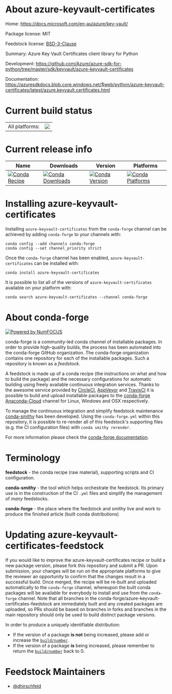About azure-keyvault-certificates
=================================

Home: https://docs.microsoft.com/en-au/azure/key-vault/

Package license: MIT

Feedstock license: [BSD-3-Clause](https://github.com/conda-forge/azure-keyvault-certificates-feedstock/blob/master/LICENSE.txt)

Summary: Azure Key Vault Certificates client library for Python

Development: https://github.com/Azure/azure-sdk-for-python/tree/master/sdk/keyvault/azure-keyvault-certificates

Documentation: https://azuresdkdocs.blob.core.windows.net/$web/python/azure-keyvault-certificates/latest/azure.keyvault.certificates.html

Current build status
====================


<table><tr><td>All platforms:</td>
    <td>
      <a href="https://dev.azure.com/conda-forge/feedstock-builds/_build/latest?definitionId=10808&branchName=master">
        <img src="https://dev.azure.com/conda-forge/feedstock-builds/_apis/build/status/azure-keyvault-certificates-feedstock?branchName=master">
      </a>
    </td>
  </tr>
</table>

Current release info
====================

| Name | Downloads | Version | Platforms |
| --- | --- | --- | --- |
| [![Conda Recipe](https://img.shields.io/badge/recipe-azure--keyvault--certificates-green.svg)](https://anaconda.org/conda-forge/azure-keyvault-certificates) | [![Conda Downloads](https://img.shields.io/conda/dn/conda-forge/azure-keyvault-certificates.svg)](https://anaconda.org/conda-forge/azure-keyvault-certificates) | [![Conda Version](https://img.shields.io/conda/vn/conda-forge/azure-keyvault-certificates.svg)](https://anaconda.org/conda-forge/azure-keyvault-certificates) | [![Conda Platforms](https://img.shields.io/conda/pn/conda-forge/azure-keyvault-certificates.svg)](https://anaconda.org/conda-forge/azure-keyvault-certificates) |

Installing azure-keyvault-certificates
======================================

Installing `azure-keyvault-certificates` from the `conda-forge` channel can be achieved by adding `conda-forge` to your channels with:

```
conda config --add channels conda-forge
conda config --set channel_priority strict
```

Once the `conda-forge` channel has been enabled, `azure-keyvault-certificates` can be installed with:

```
conda install azure-keyvault-certificates
```

It is possible to list all of the versions of `azure-keyvault-certificates` available on your platform with:

```
conda search azure-keyvault-certificates --channel conda-forge
```


About conda-forge
=================

[![Powered by NumFOCUS](https://img.shields.io/badge/powered%20by-NumFOCUS-orange.svg?style=flat&colorA=E1523D&colorB=007D8A)](http://numfocus.org)

conda-forge is a community-led conda channel of installable packages.
In order to provide high-quality builds, the process has been automated into the
conda-forge GitHub organization. The conda-forge organization contains one repository
for each of the installable packages. Such a repository is known as a *feedstock*.

A feedstock is made up of a conda recipe (the instructions on what and how to build
the package) and the necessary configurations for automatic building using freely
available continuous integration services. Thanks to the awesome service provided by
[CircleCI](https://circleci.com/), [AppVeyor](https://www.appveyor.com/)
and [TravisCI](https://travis-ci.com/) it is possible to build and upload installable
packages to the [conda-forge](https://anaconda.org/conda-forge)
[Anaconda-Cloud](https://anaconda.org/) channel for Linux, Windows and OSX respectively.

To manage the continuous integration and simplify feedstock maintenance
[conda-smithy](https://github.com/conda-forge/conda-smithy) has been developed.
Using the ``conda-forge.yml`` within this repository, it is possible to re-render all of
this feedstock's supporting files (e.g. the CI configuration files) with ``conda smithy rerender``.

For more information please check the [conda-forge documentation](https://conda-forge.org/docs/).

Terminology
===========

**feedstock** - the conda recipe (raw material), supporting scripts and CI configuration.

**conda-smithy** - the tool which helps orchestrate the feedstock.
                   Its primary use is in the construction of the CI ``.yml`` files
                   and simplify the management of *many* feedstocks.

**conda-forge** - the place where the feedstock and smithy live and work to
                  produce the finished article (built conda distributions)


Updating azure-keyvault-certificates-feedstock
==============================================

If you would like to improve the azure-keyvault-certificates recipe or build a new
package version, please fork this repository and submit a PR. Upon submission,
your changes will be run on the appropriate platforms to give the reviewer an
opportunity to confirm that the changes result in a successful build. Once
merged, the recipe will be re-built and uploaded automatically to the
`conda-forge` channel, whereupon the built conda packages will be available for
everybody to install and use from the `conda-forge` channel.
Note that all branches in the conda-forge/azure-keyvault-certificates-feedstock are
immediately built and any created packages are uploaded, so PRs should be based
on branches in forks and branches in the main repository should only be used to
build distinct package versions.

In order to produce a uniquely identifiable distribution:
 * If the version of a package **is not** being increased, please add or increase
   the [``build/number``](https://docs.conda.io/projects/conda-build/en/latest/resources/define-metadata.html#build-number-and-string).
 * If the version of a package **is** being increased, please remember to return
   the [``build/number``](https://docs.conda.io/projects/conda-build/en/latest/resources/define-metadata.html#build-number-and-string)
   back to 0.

Feedstock Maintainers
=====================

* [@dhirschfeld](https://github.com/dhirschfeld/)

